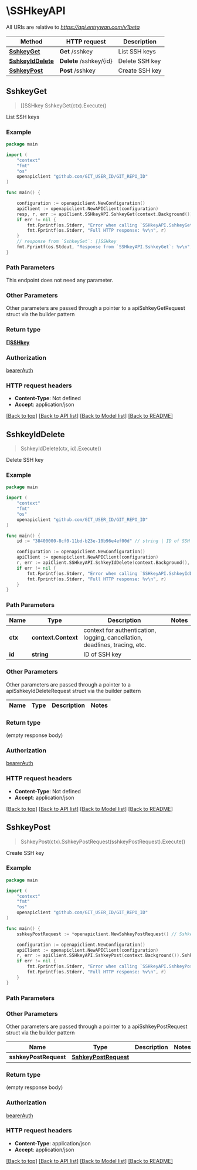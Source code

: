 # \SSHkeyAPI

All URIs are relative to *https://api.entrywan.com/v1beta*

Method | HTTP request | Description
------------- | ------------- | -------------
[**SshkeyGet**](SSHkeyAPI.md#SshkeyGet) | **Get** /sshkey | List SSH keys
[**SshkeyIdDelete**](SSHkeyAPI.md#SshkeyIdDelete) | **Delete** /sshkey/{id} | Delete SSH key
[**SshkeyPost**](SSHkeyAPI.md#SshkeyPost) | **Post** /sshkey | Create SSH key



## SshkeyGet

> []SSHkey SshkeyGet(ctx).Execute()

List SSH keys



### Example

```go
package main

import (
	"context"
	"fmt"
	"os"
	openapiclient "github.com/GIT_USER_ID/GIT_REPO_ID"
)

func main() {

	configuration := openapiclient.NewConfiguration()
	apiClient := openapiclient.NewAPIClient(configuration)
	resp, r, err := apiClient.SSHkeyAPI.SshkeyGet(context.Background()).Execute()
	if err != nil {
		fmt.Fprintf(os.Stderr, "Error when calling `SSHkeyAPI.SshkeyGet``: %v\n", err)
		fmt.Fprintf(os.Stderr, "Full HTTP response: %v\n", r)
	}
	// response from `SshkeyGet`: []SSHkey
	fmt.Fprintf(os.Stdout, "Response from `SSHkeyAPI.SshkeyGet`: %v\n", resp)
}
```

### Path Parameters

This endpoint does not need any parameter.

### Other Parameters

Other parameters are passed through a pointer to a apiSshkeyGetRequest struct via the builder pattern


### Return type

[**[]SSHkey**](SSHkey.md)

### Authorization

[bearerAuth](../README.md#bearerAuth)

### HTTP request headers

- **Content-Type**: Not defined
- **Accept**: application/json

[[Back to top]](#) [[Back to API list]](../README.md#documentation-for-api-endpoints)
[[Back to Model list]](../README.md#documentation-for-models)
[[Back to README]](../README.md)


## SshkeyIdDelete

> SshkeyIdDelete(ctx, id).Execute()

Delete SSH key

### Example

```go
package main

import (
	"context"
	"fmt"
	"os"
	openapiclient "github.com/GIT_USER_ID/GIT_REPO_ID"
)

func main() {
	id := "38400000-8cf0-11bd-b23e-10b96e4ef00d" // string | ID of SSH key

	configuration := openapiclient.NewConfiguration()
	apiClient := openapiclient.NewAPIClient(configuration)
	r, err := apiClient.SSHkeyAPI.SshkeyIdDelete(context.Background(), id).Execute()
	if err != nil {
		fmt.Fprintf(os.Stderr, "Error when calling `SSHkeyAPI.SshkeyIdDelete``: %v\n", err)
		fmt.Fprintf(os.Stderr, "Full HTTP response: %v\n", r)
	}
}
```

### Path Parameters


Name | Type | Description  | Notes
------------- | ------------- | ------------- | -------------
**ctx** | **context.Context** | context for authentication, logging, cancellation, deadlines, tracing, etc.
**id** | **string** | ID of SSH key | 

### Other Parameters

Other parameters are passed through a pointer to a apiSshkeyIdDeleteRequest struct via the builder pattern


Name | Type | Description  | Notes
------------- | ------------- | ------------- | -------------


### Return type

 (empty response body)

### Authorization

[bearerAuth](../README.md#bearerAuth)

### HTTP request headers

- **Content-Type**: Not defined
- **Accept**: application/json

[[Back to top]](#) [[Back to API list]](../README.md#documentation-for-api-endpoints)
[[Back to Model list]](../README.md#documentation-for-models)
[[Back to README]](../README.md)


## SshkeyPost

> SshkeyPost(ctx).SshkeyPostRequest(sshkeyPostRequest).Execute()

Create SSH key

### Example

```go
package main

import (
	"context"
	"fmt"
	"os"
	openapiclient "github.com/GIT_USER_ID/GIT_REPO_ID"
)

func main() {
	sshkeyPostRequest := *openapiclient.NewSshkeyPostRequest() // SshkeyPostRequest | 

	configuration := openapiclient.NewConfiguration()
	apiClient := openapiclient.NewAPIClient(configuration)
	r, err := apiClient.SSHkeyAPI.SshkeyPost(context.Background()).SshkeyPostRequest(sshkeyPostRequest).Execute()
	if err != nil {
		fmt.Fprintf(os.Stderr, "Error when calling `SSHkeyAPI.SshkeyPost``: %v\n", err)
		fmt.Fprintf(os.Stderr, "Full HTTP response: %v\n", r)
	}
}
```

### Path Parameters



### Other Parameters

Other parameters are passed through a pointer to a apiSshkeyPostRequest struct via the builder pattern


Name | Type | Description  | Notes
------------- | ------------- | ------------- | -------------
 **sshkeyPostRequest** | [**SshkeyPostRequest**](SshkeyPostRequest.md) |  | 

### Return type

 (empty response body)

### Authorization

[bearerAuth](../README.md#bearerAuth)

### HTTP request headers

- **Content-Type**: application/json
- **Accept**: application/json

[[Back to top]](#) [[Back to API list]](../README.md#documentation-for-api-endpoints)
[[Back to Model list]](../README.md#documentation-for-models)
[[Back to README]](../README.md)

